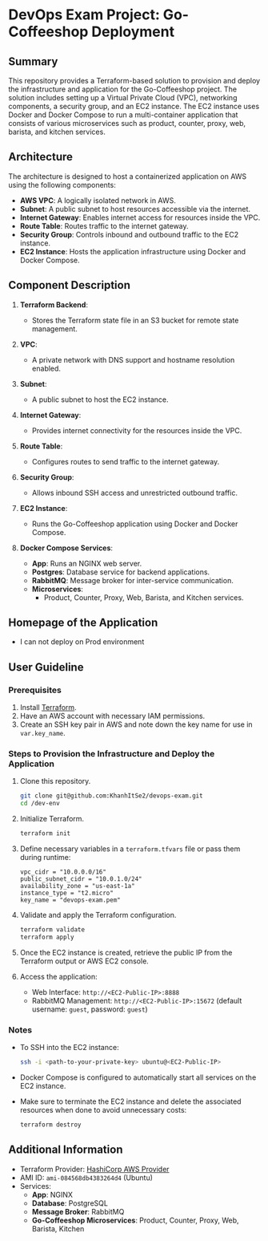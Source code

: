 # DevOps Exam Project: Go-Coffeeshop Deployment

## Summary
This repository provides a Terraform-based solution to provision and deploy the infrastructure and application for the Go-Coffeeshop project. The solution includes setting up a Virtual Private Cloud (VPC), networking components, a security group, and an EC2 instance. The EC2 instance uses Docker and Docker Compose to run a multi-container application that consists of various microservices such as product, counter, proxy, web, barista, and kitchen services.

## Architecture
The architecture is designed to host a containerized application on AWS using the following components:
- **AWS VPC**: A logically isolated network in AWS.
- **Subnet**: A public subnet to host resources accessible via the internet.
- **Internet Gateway**: Enables internet access for resources inside the VPC.
- **Route Table**: Routes traffic to the internet gateway.
- **Security Group**: Controls inbound and outbound traffic to the EC2 instance.
- **EC2 Instance**: Hosts the application infrastructure using Docker and Docker Compose.

## Component Description
1. **Terraform Backend**:
   - Stores the Terraform state file in an S3 bucket for remote state management.
   
2. **VPC**:
   - A private network with DNS support and hostname resolution enabled.

3. **Subnet**:
   - A public subnet to host the EC2 instance.

4. **Internet Gateway**:
   - Provides internet connectivity for the resources inside the VPC.

5. **Route Table**:
   - Configures routes to send traffic to the internet gateway.

6. **Security Group**:
   - Allows inbound SSH access and unrestricted outbound traffic.

7. **EC2 Instance**:
   - Runs the Go-Coffeeshop application using Docker and Docker Compose.

8. **Docker Compose Services**:
   - **App**: Runs an NGINX web server.
   - **Postgres**: Database service for backend applications.
   - **RabbitMQ**: Message broker for inter-service communication.
   - **Microservices**:
     - Product, Counter, Proxy, Web, Barista, and Kitchen services.

## Homepage of the Application
- I can not deploy on Prod environment

## User Guideline
### Prerequisites
1. Install [Terraform](https://developer.hashicorp.com/terraform/downloads).
2. Have an AWS account with necessary IAM permissions.
3. Create an SSH key pair in AWS and note down the key name for use in `var.key_name`.

### Steps to Provision the Infrastructure and Deploy the Application
1. Clone this repository.
   ```bash
   git clone git@github.com:KhanhItSe2/devops-exam.git
   cd /dev-env
   ```

2. Initialize Terraform.
   ```bash
   terraform init
   ```

3. Define necessary variables in a `terraform.tfvars` file or pass them during runtime:
   ```hcl
   vpc_cidr = "10.0.0.0/16"
   public_subnet_cidr = "10.0.1.0/24"
   availability_zone = "us-east-1a"
   instance_type = "t2.micro"
   key_name = "devops-exam.pem"
   ```

4. Validate and apply the Terraform configuration.
   ```bash
   terraform validate
   terraform apply
   ```

5. Once the EC2 instance is created, retrieve the public IP from the Terraform output or AWS EC2 console.

6. Access the application:
   - Web Interface: `http://<EC2-Public-IP>:8888`
   - RabbitMQ Management: `http://<EC2-Public-IP>:15672` (default username: `guest`, password: `guest`)

### Notes
- To SSH into the EC2 instance:
   ```bash
   ssh -i <path-to-your-private-key> ubuntu@<EC2-Public-IP>
   ```

- Docker Compose is configured to automatically start all services on the EC2 instance.
- Make sure to terminate the EC2 instance and delete the associated resources when done to avoid unnecessary costs:
   ```bash
   terraform destroy
   ```

## Additional Information
- Terraform Provider: [HashiCorp AWS Provider](https://registry.terraform.io/providers/hashicorp/aws/latest)
- AMI ID: `ami-084568db4383264d4` (Ubuntu)
- Services:
  - **App**: NGINX
  - **Database**: PostgreSQL
  - **Message Broker**: RabbitMQ
  - **Go-Coffeeshop Microservices**: Product, Counter, Proxy, Web, Barista, Kitchen